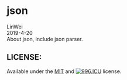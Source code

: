# json  
LinWei  
2019-4-20   
About json, include json parser.     
## LICENSE:     
Available under the [MIT](https://opensource.org/licenses/mit-license.php) and [![996.ICU](https://img.shields.io/badge/link-996.icu-red.svg)](https://996.icu) license.
